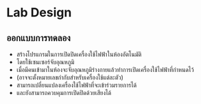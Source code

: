 # Lab Design
## ออกแบบการทดลอง
- สร้างโปรแกรมในการเปิดปิดเครื่องใช้ไฟฟ้าในห้องอัตโนมัติ
- โดยใช้เซนเซอร์จับอุณหภูมิ 
- เมื่อมีคนเข้ามาในห้องจะจับอุณหภูมิร่างกายแล้วทำการเปิดเครื่องใช้ไฟฟ้าที่กำหนดไว้
- (อาจจะตั้งหมายเลขกำกับสำหรับเครื่องใช้แต่ละตัว)
- สามารถเปลี่ยนแปลงเครื่องใช้ไฟฟ้าที่จะเข้าร่วมรายการได้
- และยังสามารถควบคุมการเปิดปิดด้วยเสียงได้
